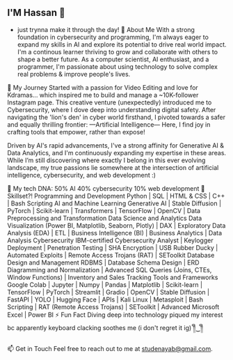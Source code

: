 ## I'M Hassan 👋
 - just trynna make it through the day!
👀 About Me
With a strong foundation in cybersecurity and programming, I'm always eager to expand my skills in AI and explore its potential to drive real world impact. I'm a continous learner thriving to grow and collaborate with others to shape a better future. As a computer scientist, AI enthusiast, and a programmer, I'm passionate about using technology to solve complex real problems & improve people's lives.

🌱 My Journey
Started with a passion for Video Editing and love for Kdramas... which inspired me to build and manage a ~10K-follower Instagram page. This creative venture (unexpectedly) introduced me to Cybersecurity, where I dove deep into understanding digital safety. After navigating the 'lion's den' in cyber world firsthand, I pivoted towards a safer and equally thrilling frontier: —Artificial Intelligence— Here, I find joy in crafting tools that empower, rather than expose!

Driven by AI's rapid advancements, I've a strong affinity for Generative AI & Data Analytics, and I'm continuously expanding my expertise in these areas. While I’m still discovering where exactly I belong in this ever evolving landscape, my true passions lie somewhere at the intersection of artificial intelligence, cybersecurity, and web development :)

🧬 My tech DNA:
50% AI
40% cybersecurity
10% web development
🤖 Skillset?!
Programming and Development
Python | SQL | HTML & CSS | C++ | Bash Scripting
AI and Machine Learning
Generative AI | Stable Diffusion | PyTorch | Scikit-learn | Transformers | TensorFlow | OpenCV | Data Preprocessing and Transformation
Data Science and Analytics
Data Visualization (Power BI, Matplotlib, Seaborn, Plotly) | DAX | Exploratory Data Analysis (EDA) | ETL | Business Intelligence (BI) | Business Analytics | Data Analysis
Cybersecurity
IBM-certified Cybersecurity Analyst | Keylogger Deployment | Penetration Testing | SHA Encryption | USB Rubber Ducky | Automated Exploits | Remote Access Trojans (RAT) | SEToolkit
Database Design and Management
RDBMS | Database Schema Design | ERD Diagramming and Normalization | Advanced SQL Queries (Joins, CTEs, Window Functions) | Inventory and Sales Tracking
Tools and Frameworks
Google Colab | Jupyter | Numpy | Pandas | Matplotlib | Scikit-learn | TensorFlow | PyTorch | Streamlit | Gradio | OpenCV | Stable Diffusion | FastAPI | YOLO | Hugging Face | APIs | Kali Linux | Metasploit | Bash Scripting | RAT (Remote Access Trojans) | SEToolkit | Advanced Microsoft Excel | Power BI
⚡ Fun Fact
Diving deep into technology piqued my interest bc apparently keyboard clacking soothes me (i don't regret it ig) ༎ຶ⁠‿⁠༎ຶ

📫 Get in Touch
Feel free to reach out to me at studenayab@gmail.com.
